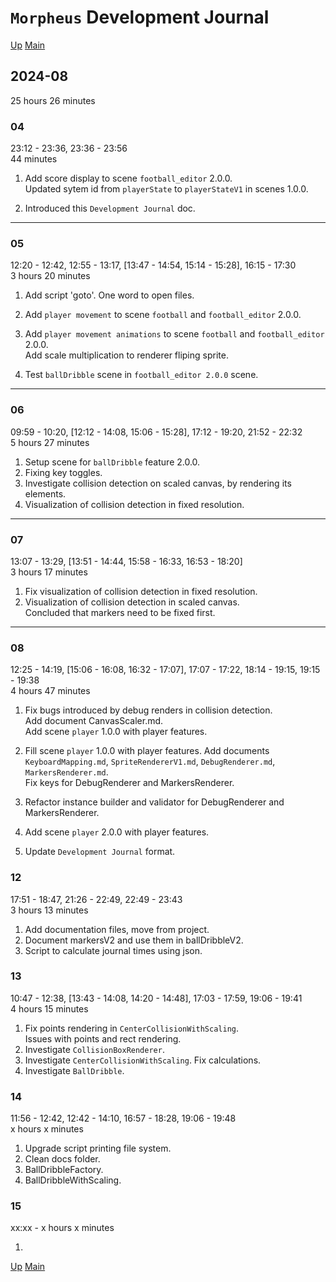 # `Morpheus` Development Journal

[Up](index.md)
[Main](../../../../index.md)

## 2024-08

25 hours 26 minutes

### 04

23:12 - 23:36, 23:36 - 23:56  
44 minutes

1. Add score display to scene `football_editor` 2.0.0.  
   Updated sytem id from `playerState` to `playerStateV1` in scenes 1.0.0.

2. Introduced this `Development Journal` doc.

---

### 05

12:20 - 12:42, 12:55 - 13:17, [13:47 - 14:54, 15:14 - 15:28], 16:15 - 17:30  
3 hours 20 minutes

1. Add script 'goto'. One word to open files.

2. Add `player movement` to scene `football` and `football_editor` 2.0.0.

3. Add `player movement animations` to scene `football` and `football_editor` 2.0.0.  
   Add scale multiplication to renderer fliping sprite.

4. Test `ballDribble` scene in `football_editor 2.0.0` scene.

---

### 06

09:59 - 10:20, [12:12 - 14:08, 15:06 - 15:28], 17:12 - 19:20, 21:52 - 22:32  
5 hours 27 minutes

1. Setup scene for `ballDribble` feature 2.0.0.
2. Fixing key toggles.
3. Investigate collision detection on scaled canvas, by rendering its elements.
4. Visualization of collision detection in fixed resolution.

---

### 07

13:07 - 13:29, [13:51 - 14:44, 15:58 - 16:33, 16:53 - 18:20]  
3 hours 17 minutes

1. Fix visualization of collision detection in fixed resolution.
2. Visualization of collision detection in scaled canvas.  
   Concluded that markers need to be fixed first.

---

### 08

12:25 - 14:19, [15:06 - 16:08, 16:32 - 17:07], 17:07 - 17:22, 18:14 - 19:15, 19:15 - 19:38  
4 hours 47 minutes

1. Fix bugs introduced by debug renders in collision detection.  
   Add document CanvasScaler.md.  
   Add scene `player` 1.0.0 with player features.

2. Fill scene `player` 1.0.0 with player features.
   Add documents `KeyboardMapping.md`, `SpriteRendererV1.md`, `DebugRenderer.md`, `MarkersRenderer.md`.  
   Fix keys for DebugRenderer and MarkersRenderer.

3. Refactor instance builder and validator for DebugRenderer and MarkersRenderer.

4. Add scene `player` 2.0.0 with player features.

5. Update `Development Journal` format.

### 12

17:51 - 18:47, 21:26 - 22:49, 22:49 - 23:43  
3 hours 13 minutes

1. Add documentation files, move from project.
2. Document markersV2 and use them in ballDribbleV2.
3. Script to calculate journal times using json.

### 13

10:47 - 12:38, [13:43 - 14:08, 14:20 - 14:48], 17:03 - 17:59, 19:06 - 19:41  
4 hours 15 minutes

1. Fix points rendering in `CenterCollisionWithScaling`.  
   Issues with points and rect rendering.
2. Investigate `CollisionBoxRenderer`.
3. Investigate `CenterCollisionWithScaling`. Fix calculations.
4. Investigate `BallDribble`.

### 14

11:56 - 12:42, 12:42 - 14:10, 16:57 - 18:28, 19:06 - 19:48  
x hours x minutes

1. Upgrade script printing file system.
2. Clean docs folder.
3. BallDribbleFactory.
4. BallDribbleWithScaling.

### 15

xx:xx -
x hours x minutes

1.

[Up](index.md)
[Main](../../../../index.md)
